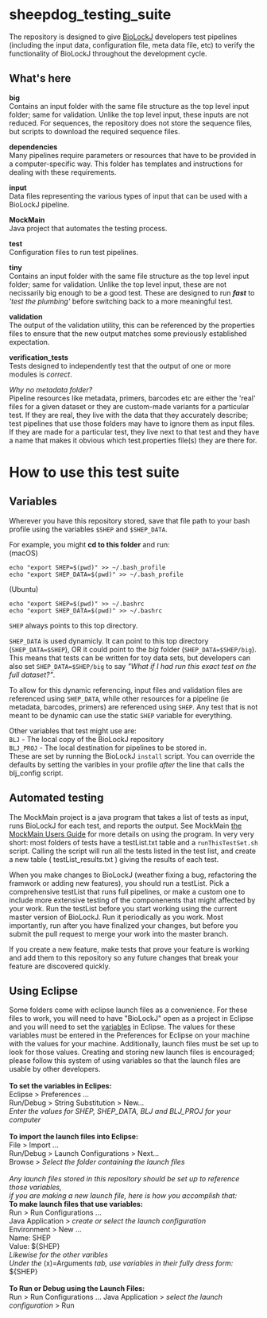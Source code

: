 # sheepdog_testing_suite

The repository is designed to give [BioLockJ](https://github.com/msioda/BioLockJ) developers test pipelines (including the input data, configuration file, meta data file, etc) to verify the functionality of BioLockJ throughout the development cycle.

## What's here

**big**<br>
Contains an input folder with the same file structure as the top level input folder; same for validation. Unlike the top level input, these inputs are not reduced.  For sequences, the repository does not store the sequence files, but scripts to download the required sequence files.

**dependencies**<br>
Many pipelines require parameters or resources that have to be provided in a computer-specific way.  This folder has templates and instructions for dealing with these requirements.

**input**<br>
Data files representing the various types of input that can be used with a BioLockJ pipeline.

**MockMain**<br>
Java project that automates the testing process.

**test**<br>
Configuration files to run test pipelines.

**tiny**<br>
Contains an input folder with the same file structure as the top level input folder; same for validation.  Unlike the top level input, these are not necissarily big enough to be a good test.  These are designed to run **_fast_** to _'test the plumbing'_ before switching back to a more meaningful test.

**validation**<br>
The output of the validation utility, this can be referenced by the properties files to ensure that the new output matches some previously established expectation.

**verification_tests**<br>
Tests designed to independently test that the output of one or more modules is *correct*. 

_Why no metadata folder?_<br>
Pipeline resources like metadata, primers, barcodes etc are either the 'real' files for a given dataset or they are custom-made variants for a particular test.  If they are real, they live with the data that they accurately describe; test pipelines that use those folders may have to ignore them as input files.  If they are made for a particular test, they live next to that test and they have a name that makes it obvious which test.properties file(s) they are there for.  

# How to use this test suite

## Variables

Wherever you have this repository stored, save that file path to your bash profile using the variables `$SHEP` and `$SHEP_DATA`.

For example, you might **cd to this folder** and run:<br>
(macOS)
```
echo "export SHEP=$(pwd)" >> ~/.bash_profile
echo "export SHEP_DATA=$(pwd)" >> ~/.bash_profile
```
(Ubuntu)
```
echo "export SHEP=$(pwd)" >> ~/.bashrc
echo "export SHEP_DATA=$(pwd)" >> ~/.bashrc
```

`SHEP` always points to this top directory.

`SHEP_DATA` is used dynamicly.  It can point to this top directory (`SHEP_DATA=$SHEP`), OR it could point to the _big_ folder (`SHEP_DATA=$SHEP/big`).  This means that tests can be written for toy data sets, but developers can also set `SHEP_DATA=$SHEP/big` to say _"What if I had run this exact test on the full dataset?"_.  

To allow for this dynamic referencing, input files and validation files are referenced using `SHEP_DATA`, while other resources for a pipeline (ie metadata, barcodes, primers) are referenced using `SHEP`.  Any test that is not meant to be dynamic can use the static `SHEP` variable for everything.

Other variables that test might use are:<br>
`BLJ` - The local copy of the BioLockJ repository                    
`BLJ_PROJ` - The local destination for pipelines to be stored in.
<br>These are set by running the BioLockJ `install` script.  You can override the defaults by setting the varibles in your profile _after_ the line that calls the blj_config script.

## Automated testing

The MockMain project is a java program that takes a list of tests as input, runs BioLockJ for each test, and reports the output.  See MockMain [the MockMain Users Guide](https://github.com/IvoryC/sheepdog_testing_suite/blob/master/MockMain/README.md#mockmain-user-guide) for more details on using the program.  In very very short: most folders of tests have a testList.txt table and a `runThisTestSet.sh` script.  Calling the script will run all the tests listed in the test list, and create a new table ( testList_results.txt ) giving the results of each test.  

When you make changes to BioLockJ (weather fixing a bug, refactoring the framwork or adding new features), you should run a testList.  Pick a comprehensive testList that runs full pipelines, or make a custom one to include more extensive testing of the componenents that might affected by your work.  Run the testList before you start working using the current master version of BioLockJ.  Run it periodically as you work.  Most importantly, run after you have finalized your changes, but before you submit the pull request to merge your work into the master branch.

If you create a new feature, make tests that prove your feature is working and add them to this repository so any future changes that break your feature are discovered quickly.

## Using Eclipse

Some folders come with eclipse launch files as a convenience.  For these files to work, you will need to have "BioLockJ" open as a project in Eclipse and you will need to set the [variables](https://github.com/IvoryC/sheepdog_testing_suite/blob/master/README.md#variables) in Eclipse.  The values for these variables must be entered in the Preferences for Eclipse on your machine with the values for your machine.  Additionally, launch files must be set up to look for those values.  Creating and storing new launch files is encouraged; please follow this system of using variables so that the launch files are usable by other developers.
<br>
<br>**To set the variables in Eclipes:**<br>
Eclipse > Preferences ...<br>
Run/Debug > String Substitution > New...<br>
_Enter the values for SHEP, SHEP_DATA, BLJ and BLJ_PROJ for your computer_<br>
<br>**To import the launch files into Eclipse:**<br>
File > Import ...<br>
Run/Debug > Launch Configurations > Next...<br>
Browse > _Select the folder containing the launch files_<br>
<br>_Any launch files stored in this repository should be set up to reference those variables,<br>
if you are making a new launch file, here is how you accomplish that:_
<br>**To make launch files that use variables:**<br>
Run > Run Configurations ...<br>
Java Application > _create or select the launch configuration_<br>
Environment > New ...<br>
Name: SHEP<br>
Value: ${SHEP}<br>
_Likewise for the other varibles_<br>
_Under the_ (x)=Arguments _tab, use variables in their fully dress form:_ ${SHEP}<br>
<br>**To Run or Debug using the Launch Files:**<br>
Run > Run Configurations ...
Java Application > _select the launch configuration_ > Run
